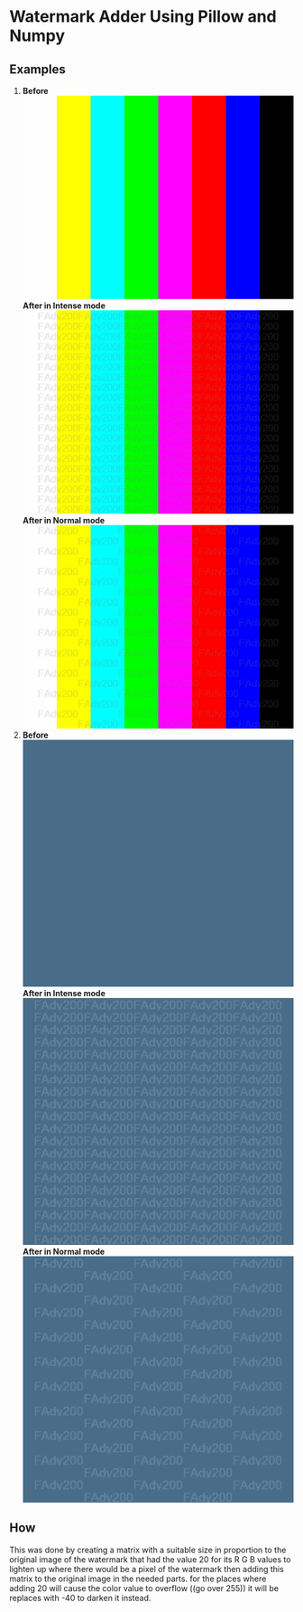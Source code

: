 # Watermark Adder Using Pillow and Numpy

## Examples

1. **Before**    
   ![rainbowTest](/rainbowTest.jpg)  
   **After in Intense mode**  
   ![rainbowTestIntense](/images/rainbowTestIntense.jpg)  
   **After in Normal mode**  
   ![rainbowTEstNormal](images/rainbowTestNormal.jpg)  
2. **Before**  
   ![solidTest](solidTest.png)  
   **After in Intense mode**  
   ![solidTestIntense](images/solidTestIntense.png)  
   **After in Normal mode**  
   ![solidTestNormal](images/solidTestNormal.png)  

## How

This was done by creating a matrix with a suitable size in proportion to the original image of the watermark that had the value 20 for its R G B values to lighten up where there would be a pixel of the watermark then adding this matrix to the original image in the needed parts.
for the places where adding 20 will cause the color value to overflow ((go over 255)) it will be replaces with -40 to darken it instead.
